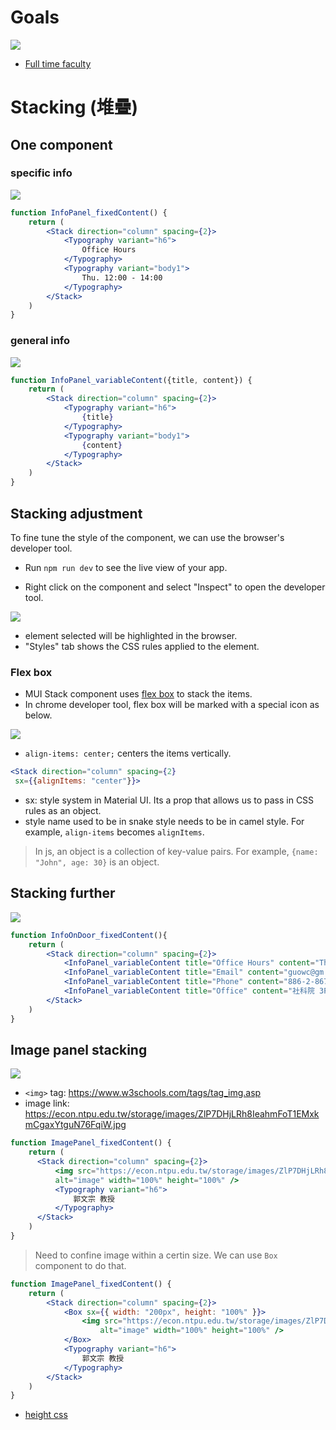 
# Goals 

[![](../img/officeInfo.png) ](https://www.figma.com/file/79Qn6m4sEy7CE8Z30OS80h/lecture-notes?type=design&node-id=17-19&mode=design&t=GFFJkKeslmAAz6Kt-4)


  - [Full time faculty](https://econ.ntpu.edu.tw/en/teachers/5)


# Stacking (堆疊)

## One component

### specific info

[![](../img/specific%20info.png)](https://www.figma.com/file/79Qn6m4sEy7CE8Z30OS80h/lecture-notes?type=design&node-id=24-49&mode=design&t=GFFJkKeslmAAz6Kt-4)

```jsx
function InfoPanel_fixedContent() {
    return (
        <Stack direction="column" spacing={2}>
            <Typography variant="h6">
                Office Hours
            </Typography>
            <Typography variant="body1">
                Thu. 12:00 - 14:00
            </Typography>
        </Stack>
    )
}
```

### general info

[![](../img/general%20info.png)](https://www.figma.com/file/79Qn6m4sEy7CE8Z30OS80h/lecture-notes?type=design&node-id=24-50&mode=design&t=GFFJkKeslmAAz6Kt-4)

```jsx
function InfoPanel_variableContent({title, content}) {
    return (
        <Stack direction="column" spacing={2}>
            <Typography variant="h6">
                {title}
            </Typography>
            <Typography variant="body1">
                {content}
            </Typography>
        </Stack>
    )
}
```

## Stacking adjustment

To fine tune the style of the component, we can use the browser's developer tool.

- Run `npm run dev` to see the live view of your app. 

- Right click on the component and select "Inspect" to open the developer tool.

![](../img/stacking%20adjustment.png)

- element selected will be highlighted in the browser.  
- "Styles" tab shows the CSS rules applied to the element.

### Flex box

- MUI Stack component uses [flex box](https://css-tricks.com/snippets/css/a-guide-to-flexbox/) to stack the items.   
- In chrome developer tool, flex box will be marked with a special icon as below.  

![](../img/display%20flex.png)

- `align-items: center;` centers the items vertically.

```jsx
<Stack direction="column" spacing={2}
 sx={{alignItems: "center"}}>
```

  * sx: style system in Material UI. Its a prop that allows us to pass in CSS rules as an object.
  * style name used to be in snake style needs to be in camel style. For example, `align-items` becomes `alignItems`.

> In js, an object is a collection of key-value pairs. For example, `{name: "John", age: 30}` is an object.
>

## Stacking further

![](../img/stacking%20further.png)

```jsx
function InfoOnDoor_fixedContent(){
    return (
        <Stack direction="column" spacing={2}>
            <InfoPanel_variableContent title="Office Hours" content="Thu. 12:00 - 14:00" />
            <InfoPanel_variableContent title="Email" content="guowc@gm.ntpu.edu.tw" />
            <InfoPanel_variableContent title="Phone" content="886-2-86741111#66100" />  
            <InfoPanel_variableContent title="Office" content="社科院 3F16" />
        </Stack>
    )
}
```

## Image panel stacking

![](../img/image%20panel.png)
  
  - `<img>` tag: <https://www.w3schools.com/tags/tag_img.asp>  
  - image link: <https://econ.ntpu.edu.tw/storage/images/ZlP7DHjLRh8IeahmFoT1EMxkmCgaxYtguN76FqiW.jpg>

```jsx
function ImagePanel_fixedContent() {
    return (
      <Stack direction="column" spacing={2}>
          <img src="https://econ.ntpu.edu.tw/storage/images/ZlP7DHjLRh8IeahmFoT1EMxkmCgaxYtguN76FqiW.jpg" 
          alt="image" width="100%" height="100%" />
          <Typography variant="h6">
              郭文宗 教授
          </Typography>
      </Stack>
    )
}

```

> Need to confine image within a certin size. We can use `Box` component to do that.

```jsx
function ImagePanel_fixedContent() {
    return (
        <Stack direction="column" spacing={2}>
            <Box sx={{ width: "200px", height: "100%" }}>
                <img src="https://econ.ntpu.edu.tw/storage/images/ZlP7DHjLRh8IeahmFoT1EMxkmCgaxYtguN76FqiW.jpg"
                    alt="image" width="100%" height="100%" />
            </Box>
            <Typography variant="h6">
                郭文宗 教授
            </Typography>
        </Stack>
    )
}
```

  - [height css](https://developer.mozilla.org/en-US/docs/Web/CSS/height)